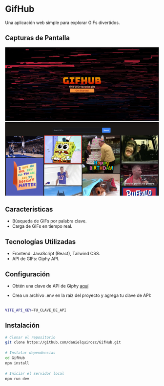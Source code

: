 # GifHub

Una aplicación web simple para explorar GIFs divertidos.

## Capturas de Pantalla

![Captura de Pantalla 1](/screenshots/pageCapture1.png)
![Captura de Pantalla 2](/screenshots/pageCapture2.png)

## Características

- Búsqueda de GIFs por palabra clave.
- Carga de GIFs en tiempo real.

## Tecnologías Utilizadas

- Frontend: JavaScript (React), Tailwind CSS.
- API de GIFs: Giphy API.

## Configuración

- Obtén una clave de API de Giphy [aquí](https://developers.giphy.com/explorer/)

- Crea un archivo .env en la raíz del proyecto y agrega tu clave de API:

```bash

VITE_API_KEY=TU_CLAVE_DE_API

```

## Instalación

```bash
# Clonar el repositorio
git clone https://github.com/danielquirozc/GifHub.git

# Instalar dependencias
cd GifHub
npm install

# Iniciar el servidor local
npm run dev
```  
